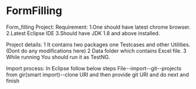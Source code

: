 # FormFilling
Form_filling Project:
Requirement:
1.One should have latest chrome browser.
2.Latest Eclipse IDE
3.Should have JDK 1.8 and above installed.

Project details:
1 It contains two packages one Testcases and other Utilities.(Dont do any modifications here)
2 Data folder which contains Excel file.
3 While running You should run it as TestNG.

Import process:
In Eclipse follow below steps
File--import--git--projects from gir(smart import)--clone URI and 
then provide git URI and do next and finish

